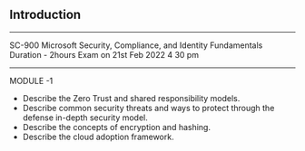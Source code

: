 ## Introduction
---


SC-900
Microsoft  Security, Compliance, and Identity Fundamentals
Duration -  2hours
Exam on 21st Feb 2022 4 30 pm

---
MODULE -1
-   Describe the Zero Trust and shared responsibility models.
-    Describe common security threats and ways to protect through the defense in-depth 
     security model.
-   Describe the concepts of encryption and hashing.
-   Describe the cloud adoption framework.